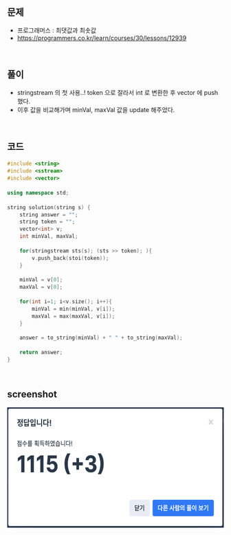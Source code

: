 ## 문제
- 프로그래머스 : 최댓값과 최솟값
- https://programmers.co.kr/learn/courses/30/lessons/12939

<br/>

## 풀이
- stringstream 의 첫 사용..! token 으로 잘라서 int 로 변환한 후 vector 에 push 했다.
- 이후 값을 비교해가며 minVal, maxVal 값을 update 해주었다.


<br/>


## 코드

```c++
#include <string>
#include <sstream>
#include <vector>

using namespace std;

string solution(string s) {
    string answer = "";
    string token = "";
    vector<int> v;
    int minVal, maxVal;
    
    for(stringstream sts(s); (sts >> token); ){
        v.push_back(stoi(token));
    }
    
    minVal = v[0];
    maxVal = v[0];
    
    for(int i=1; i<v.size(); i++){
        minVal = min(minVal, v[i]);
        maxVal = max(maxVal, v[i]);
    }
    
    answer = to_string(minVal) + " " + to_string(maxVal);
   
    return answer;
}
```



<br/>

## screenshot

<img src="./screenshots/prog_최댓값과최솟값.png" width="600" height="280">


<br/>
